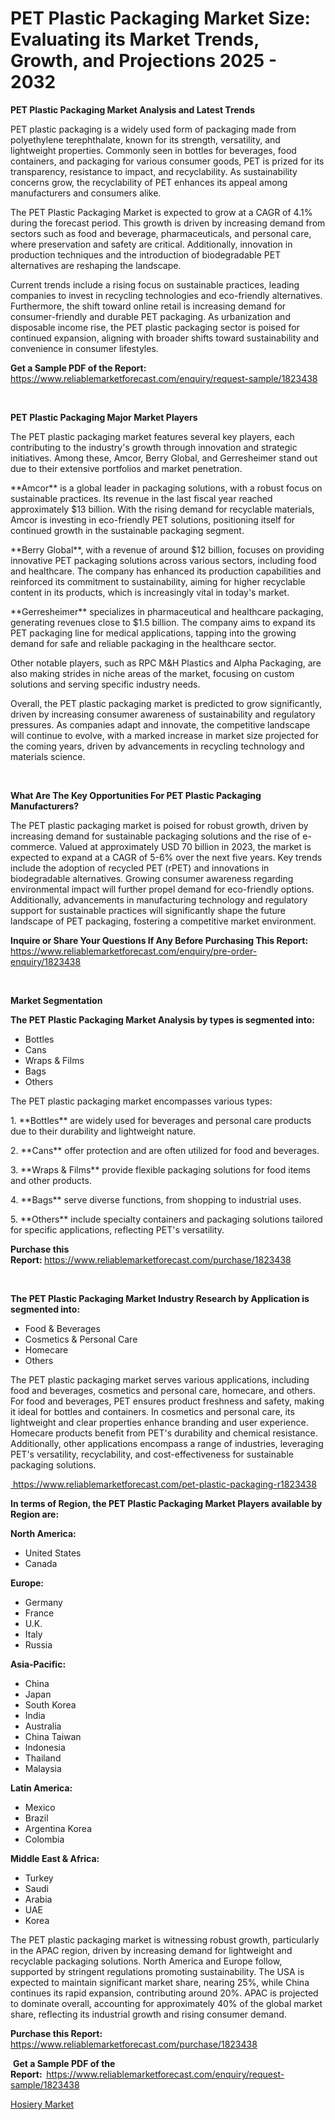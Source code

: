 <p><h1>PET Plastic Packaging Market Size: Evaluating its Market Trends, Growth, and Projections 2025 - 2032</h1></p><p><strong>PET Plastic Packaging Market Analysis and Latest Trends</strong></p>
<p><p>PET plastic packaging is a widely used form of packaging made from polyethylene terephthalate, known for its strength, versatility, and lightweight properties. Commonly seen in bottles for beverages, food containers, and packaging for various consumer goods, PET is prized for its transparency, resistance to impact, and recyclability. As sustainability concerns grow, the recyclability of PET enhances its appeal among manufacturers and consumers alike.</p><p>The PET Plastic Packaging Market is expected to grow at a CAGR of 4.1% during the forecast period. This growth is driven by increasing demand from sectors such as food and beverage, pharmaceuticals, and personal care, where preservation and safety are critical. Additionally, innovation in production techniques and the introduction of biodegradable PET alternatives are reshaping the landscape. </p><p>Current trends include a rising focus on sustainable practices, leading companies to invest in recycling technologies and eco-friendly alternatives. Furthermore, the shift toward online retail is increasing demand for consumer-friendly and durable PET packaging. As urbanization and disposable income rise, the PET plastic packaging sector is poised for continued expansion, aligning with broader shifts toward sustainability and convenience in consumer lifestyles.</p></p>
<p><strong>Get a Sample PDF of the Report:&nbsp;</strong> <a href="https://www.reliablemarketforecast.com/enquiry/request-sample/1823438?utm_campaign=2603&utm_medium=2&utm_source=Github&utm_content=ia&utm_term=04042025&utm_id=pet-plastic-packaging">https://www.reliablemarketforecast.com/enquiry/request-sample/1823438</a></p>
<p>&nbsp;</p>
<p><strong>PET Plastic Packaging Major Market Players</strong></p>
<p><p>The PET plastic packaging market features several key players, each contributing to the industry's growth through innovation and strategic initiatives. Among these, Amcor, Berry Global, and Gerresheimer stand out due to their extensive portfolios and market penetration.</p><p>**Amcor** is a global leader in packaging solutions, with a robust focus on sustainable practices. Its revenue in the last fiscal year reached approximately $13 billion. With the rising demand for recyclable materials, Amcor is investing in eco-friendly PET solutions, positioning itself for continued growth in the sustainable packaging segment.</p><p>**Berry Global**, with a revenue of around $12 billion, focuses on providing innovative PET packaging solutions across various sectors, including food and healthcare. The company has enhanced its production capabilities and reinforced its commitment to sustainability, aiming for higher recyclable content in its products, which is increasingly vital in today's market.</p><p>**Gerresheimer** specializes in pharmaceutical and healthcare packaging, generating revenues close to $1.5 billion. The company aims to expand its PET packaging line for medical applications, tapping into the growing demand for safe and reliable packaging in the healthcare sector.</p><p>Other notable players, such as RPC M&H Plastics and Alpha Packaging, are also making strides in niche areas of the market, focusing on custom solutions and serving specific industry needs.</p><p>Overall, the PET plastic packaging market is predicted to grow significantly, driven by increasing consumer awareness of sustainability and regulatory pressures. As companies adapt and innovate, the competitive landscape will continue to evolve, with a marked increase in market size projected for the coming years, driven by advancements in recycling technology and materials science.</p></p>
<p>&nbsp;</p>
<p><strong>What Are The Key Opportunities For PET Plastic Packaging Manufacturers?</strong></p>
<p><p>The PET plastic packaging market is poised for robust growth, driven by increasing demand for sustainable packaging solutions and the rise of e-commerce. Valued at approximately USD 70 billion in 2023, the market is expected to expand at a CAGR of 5-6% over the next five years. Key trends include the adoption of recycled PET (rPET) and innovations in biodegradable alternatives. Growing consumer awareness regarding environmental impact will further propel demand for eco-friendly options. Additionally, advancements in manufacturing technology and regulatory support for sustainable practices will significantly shape the future landscape of PET packaging, fostering a competitive market environment.</p></p>
<p><strong>Inquire or Share Your Questions If Any Before Purchasing This Report:</strong> <a href="https://www.reliablemarketforecast.com/enquiry/pre-order-enquiry/1823438?utm_campaign=2603&utm_medium=2&utm_source=Github&utm_content=ia&utm_term=04042025&utm_id=pet-plastic-packaging">https://www.reliablemarketforecast.com/enquiry/pre-order-enquiry/1823438</a></p>
<p>&nbsp;</p>
<p><strong>Market Segmentation</strong></p>
<p><strong>The PET Plastic Packaging Market Analysis by types is segmented into:</strong></p>
<p><ul><li>Bottles</li><li>Cans</li><li>Wraps & Films</li><li>Bags</li><li>Others</li></ul></p>
<p><p>The PET plastic packaging market encompasses various types: </p><p>1. **Bottles** are widely used for beverages and personal care products due to their durability and lightweight nature. </p><p>2. **Cans** offer protection and are often utilized for food and beverages. </p><p>3. **Wraps & Films** provide flexible packaging solutions for food items and other products. </p><p>4. **Bags** serve diverse functions, from shopping to industrial uses. </p><p>5. **Others** include specialty containers and packaging solutions tailored for specific applications, reflecting PET's versatility.</p></p>
<p><strong>Purchase this Report:&nbsp;</strong><a href="https://www.reliablemarketforecast.com/purchase/1823438?utm_campaign=2603&utm_medium=2&utm_source=Github&utm_content=ia&utm_term=04042025&utm_id=pet-plastic-packaging">https://www.reliablemarketforecast.com/purchase/1823438</a></p>
<p>&nbsp;</p>
<p><strong>The PET Plastic Packaging Market Industry Research by Application is segmented into:</strong></p>
<p><ul><li>Food & Beverages</li><li>Cosmetics & Personal Care</li><li>Homecare</li><li>Others</li></ul></p>
<p><p>The PET plastic packaging market serves various applications, including food and beverages, cosmetics and personal care, homecare, and others. For food and beverages, PET ensures product freshness and safety, making it ideal for bottles and containers. In cosmetics and personal care, its lightweight and clear properties enhance branding and user experience. Homecare products benefit from PET's durability and chemical resistance. Additionally, other applications encompass a range of industries, leveraging PET's versatility, recyclability, and cost-effectiveness for sustainable packaging solutions.</p></p>
<p><a href="https://www.reliablemarketforecast.com/pet-plastic-packaging-r1823438?utm_campaign=2603&utm_medium=2&utm_source=Github&utm_content=ia&utm_term=04042025&utm_id=pet-plastic-packaging">&nbsp;https://www.reliablemarketforecast.com/pet-plastic-packaging-r1823438</a></p>
<p><strong>In terms of Region, the PET Plastic Packaging Market Players available by Region are:</strong></p>
<p>
    <p> <strong> North America: </strong>
        <ul>
            <li>United States</li>
            <li>Canada</li>
        </ul>
        </p> 
    <p> <strong> Europe: </strong>
        <ul>
            <li>Germany</li>
            <li>France</li>
            <li>U.K.</li>
            <li>Italy</li>
            <li>Russia</li>
        </ul>
        </p> 
    <p> <strong> Asia-Pacific: </strong>
        <ul>
            <li>China</li>
            <li>Japan</li>
            <li>South Korea</li>
            <li>India</li>
            <li>Australia</li>
            <li>China Taiwan</li>
            <li>Indonesia</li>
            <li>Thailand</li>
            <li>Malaysia</li>
        </ul>
        </p> 
    <p> <strong> Latin America: </strong>
        <ul>
            <li>Mexico</li>
            <li>Brazil</li>
            <li>Argentina Korea</li>
            <li>Colombia</li>
        </ul>
        </p> 
    <p> <strong> Middle East & Africa: </strong>
        <ul>
            <li>Turkey</li>
            <li>Saudi</li>
            <li>Arabia</li>
            <li>UAE</li>
            <li>Korea</li>
        </ul>
    </p>
    </p>
<p><p>The PET plastic packaging market is witnessing robust growth, particularly in the APAC region, driven by increasing demand for lightweight and recyclable packaging solutions. North America and Europe follow, supported by stringent regulations promoting sustainability. The USA is expected to maintain significant market share, nearing 25%, while China continues its rapid expansion, contributing around 20%. APAC is projected to dominate overall, accounting for approximately 40% of the global market share, reflecting its industrial growth and rising consumer demand.</p></p>
<p><strong>Purchase this Report: </strong><a href="https://www.reliablemarketforecast.com/purchase/1823438?utm_campaign=2603&utm_medium=2&utm_source=Github&utm_content=ia&utm_term=04042025&utm_id=pet-plastic-packaging">https://www.reliablemarketforecast.com/purchase/1823438</a></p>
<p>&nbsp;<strong>Get a Sample PDF of the Report:&nbsp;&nbsp;</strong><a href="https://www.reliablemarketforecast.com/enquiry/request-sample/1823438?utm_campaign=2603&utm_medium=2&utm_source=Github&utm_content=ia&utm_term=04042025&utm_id=pet-plastic-packaging">https://www.reliablemarketforecast.com/enquiry/request-sample/1823438</a></p>
<p><strong></strong></p>
<p><p><a href="https://github.com/bolalfredia7777/Market-Research-Report-List-1/blob/main/hosiery-market.md?utm_campaign=2603&utm_medium=2&utm_source=Github&utm_content=ia&utm_term=04042025&utm_id=pet-plastic-packaging">Hosiery Market</a></p></p>